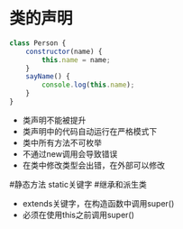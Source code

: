 # 类的声明

```js
class Person {
    constructor(name) {
        this.name = name;
    }
    sayName() {
        console.log(this.name);
    }
}
```
* 类声明不能被提升
* 类声明中的代码自动运行在严格模式下
* 类中所有方法不可枚举
* 不通过new调用会导致错误
* 在类中修改类型会出错，在外部可以修改

#静态方法
static关键字
#继承和派生类
* extends关键字，在构造函数中调用super()
* 必须在使用this之前调用super()